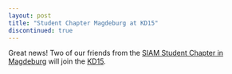 ```yaml
---
layout: post
title: "Student Chapter Magdeburg at KD15"
discontinued: true
---
```


Great news! Two of our friends from the [SIAM Student Chapter in Magdeburg] will join the [KD15].

[SIAM Student Chapter in Magdeburg]: http://www.siamchapter.ovgu.de/
[KD15]: http://sscdelft.github.io/activities/2015/02/02/krylov-day.html
